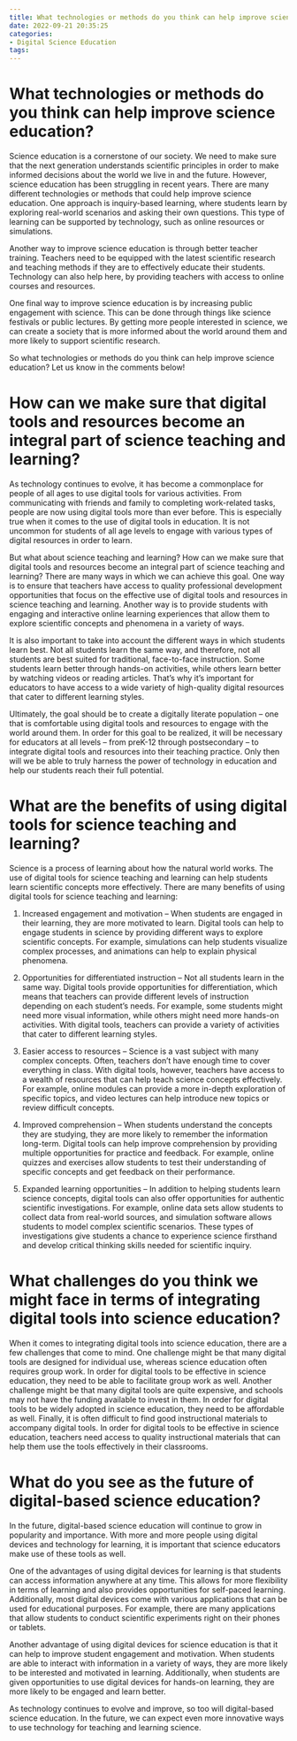 ```yaml
---
title: What technologies or methods do you think can help improve science education
date: 2022-09-21 20:35:25
categories:
- Digital Science Education
tags:
---
```



#  What technologies or methods do you think can help improve science education?

Science education is a cornerstone of our society. We need to make sure that the next generation understands scientific principles in order to make informed decisions about the world we live in and the future. However, science education has been struggling in recent years. 
There are many different technologies or methods that could help improve science education. One approach is inquiry-based learning, where students learn by exploring real-world scenarios and asking their own questions. This type of learning can be supported by technology, such as online resources or simulations.

Another way to improve science education is through better teacher training. Teachers need to be equipped with the latest scientific research and teaching methods if they are to effectively educate their students. Technology can also help here, by providing teachers with access to online courses and resources.

One final way to improve science education is by increasing public engagement with science. This can be done through things like science festivals or public lectures. By getting more people interested in science, we can create a society that is more informed about the world around them and more likely to support scientific research.

So what technologies or methods do you think can help improve science education? Let us know in the comments below!

#  How can we make sure that digital tools and resources become an integral part of science teaching and learning?

As technology continues to evolve, it has become a commonplace for people of all ages to use digital tools for various activities. From communicating with friends and family to completing work-related tasks, people are now using digital tools more than ever before. This is especially true when it comes to the use of digital tools in education. It is not uncommon for students of all age levels to engage with various types of digital resources in order to learn.

But what about science teaching and learning? How can we make sure that digital tools and resources become an integral part of science teaching and learning? There are many ways in which we can achieve this goal. One way is to ensure that teachers have access to quality professional development opportunities that focus on the effective use of digital tools and resources in science teaching and learning. Another way is to provide students with engaging and interactive online learning experiences that allow them to explore scientific concepts and phenomena in a variety of ways.

It is also important to take into account the different ways in which students learn best. Not all students learn the same way, and therefore, not all students are best suited for traditional, face-to-face instruction. Some students learn better through hands-on activities, while others learn better by watching videos or reading articles. That’s why it’s important for educators to have access to a wide variety of high-quality digital resources that cater to different learning styles.

Ultimately, the goal should be to create a digitally literate population – one that is comfortable using digital tools and resources to engage with the world around them. In order for this goal to be realized, it will be necessary for educators at all levels – from preK-12 through postsecondary – to integrate digital tools and resources into their teaching practice. Only then will we be able to truly harness the power of technology in education and help our students reach their full potential.

#  What are the benefits of using digital tools for science teaching and learning?

Science is a process of learning about how the natural world works. The use of digital tools for science teaching and learning can help students learn scientific concepts more effectively. There are many benefits of using digital tools for science teaching and learning:

1. Increased engagement and motivation – When students are engaged in their learning, they are more motivated to learn. Digital tools can help to engage students in science by providing different ways to explore scientific concepts. For example, simulations can help students visualize complex processes, and animations can help to explain physical phenomena.

2. Opportunities for differentiated instruction – Not all students learn in the same way. Digital tools provide opportunities for differentiation, which means that teachers can provide different levels of instruction depending on each student’s needs. For example, some students might need more visual information, while others might need more hands-on activities. With digital tools, teachers can provide a variety of activities that cater to different learning styles.

3. Easier access to resources – Science is a vast subject with many complex concepts. Often, teachers don’t have enough time to cover everything in class. With digital tools, however, teachers have access to a wealth of resources that can help teach science concepts effectively. For example, online modules can provide a more in-depth exploration of specific topics, and video lectures can help introduce new topics or review difficult concepts.

4. Improved comprehension – When students understand the concepts they are studying, they are more likely to remember the information long-term. Digital tools can help improve comprehension by providing multiple opportunities for practice and feedback. For example, online quizzes and exercises allow students to test their understanding of specific concepts and get feedback on their performance.

5. Expanded learning opportunities – In addition to helping students learn science concepts, digital tools can also offer opportunities for authentic scientific investigations. For example, online data sets allow students to collect data from real-world sources, and simulation software allows students to model complex scientific scenarios. These types of investigations give students a chance to experience science firsthand and develop critical thinking skills needed for scientific inquiry.

#  What challenges do you think we might face in terms of integrating digital tools into science education?

When it comes to integrating digital tools into science education, there are a few challenges that come to mind. One challenge might be that many digital tools are designed for individual use, whereas science education often requires group work. In order for digital tools to be effective in science education, they need to be able to facilitate group work as well. Another challenge might be that many digital tools are quite expensive, and schools may not have the funding available to invest in them. In order for digital tools to be widely adopted in science education, they need to be affordable as well. Finally, it is often difficult to find good instructional materials to accompany digital tools. In order for digital tools to be effective in science education, teachers need access to quality instructional materials that can help them use the tools effectively in their classrooms.

#  What do you see as the future of digital-based science education?

In the future, digital-based science education will continue to grow in popularity and importance. With more and more people using digital devices and technology for learning, it is important that science educators make use of these tools as well.

One of the advantages of using digital devices for learning is that students can access information anywhere at any time. This allows for more flexibility in terms of learning and also provides opportunities for self-paced learning. Additionally, most digital devices come with various applications that can be used for educational purposes. For example, there are many applications that allow students to conduct scientific experiments right on their phones or tablets.

Another advantage of using digital devices for science education is that it can help to improve student engagement and motivation. When students are able to interact with information in a variety of ways, they are more likely to be interested and motivated in learning. Additionally, when students are given opportunities to use digital devices for hands-on learning, they are more likely to be engaged and learn better.

As technology continues to evolve and improve, so too will digital-based science education. In the future, we can expect even more innovative ways to use technology for teaching and learning science.